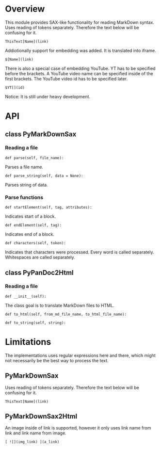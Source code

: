 # Overview

This module provides SAX-like functionality for reading MarkDown syntax.
Uses reading of tokens separately. Therefore the text below will be confusing for it.

```
ThisText[Name](link)
```

Addiotionally support for embedding was added. It is translated into iframe.
```
$[Name](link)
```

There is also a special case of embedding YouTube. YT has to be specified before the brackets. A YouTube video name can be specified inside of the first brackets. The YouTube video id has to be specified later.
```
$YT[](id)
```

Notice: It is still under heavy development.

# API

## class PyMarkDownSax

### Reading a file

```
def parse(self, file_name):
```
Parses a file name.

```
def parse_string(self, data = None):
```
Parses string of data.

### Parse functions

```
def startElement(self, tag, attributes):
```
Indicates start of a block.

```
def endElement(self, tag):
```
Indicates end of a block.

```
def characters(self, token):
```
Indicates that characters were processed. Every word is called separately. Whitespaces are called separately.


## class PyPanDoc2Html

### Reading a file

```
def __init__(self):
```

The class goal is to translate MarkDown files to HTML.

```
def to_html(self, from_md_file_name, to_html_file_name):
```

```
def to_string(self, string):
```

# Limitations

The implementations uses regular expressions here and there, which might not necessarily be
the best way to process the text.

## PyMarkDownSax

Uses reading of tokens separately. Therefore the text below will be confusing for it.

```
ThisText[Name](link)
```

## PyMarkDownSax2Html

An image inside of link is supported, however it only uses link name from link and link name from image.

```
[ ![](img_link) ](a_link)
```
